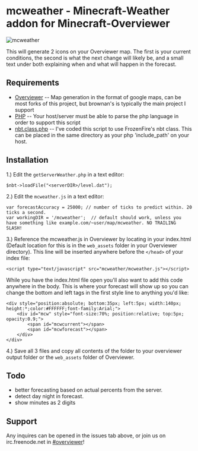 mcweather - Minecraft-Weather addon for Minecraft-Overviewer
=============

![mcweather](http://i.imgur.com/z1KMh.png)

This will generate 2 icons on your Overviewer map. The first is your current conditions, the second is what the next change will likely be, and a small text under both explaining when and what will happen in the forecast.

Requirements
-------

* [Overviewer](https://github.com/brownan/Minecraft-Overviewer) -- Map generation in the format of google maps, can be most forks of this project, but brownan's is typically the main project I support
* [PHP](http://php.net/) -- Your host/server must be able to parse the php language in order to support this script
* [nbt.class.php](http://svn.thefrozenfire.com/minecraft/NBT/trunk/) -- I've coded this script to use FrozenFire's nbt class. This can be placed in the same directory as your php 'include_path' on your host.

Installation
-------

1.) Edit the `getServerWeather.php` in a text editor:
    
    $nbt->loadFile("<serverDIR>/level.dat");
    
2.) Edit the `mcweather.js` in a text editor:
    
    var forecastAccuracy = 25000; // number of ticks to predict within. 20 ticks a second.
    var workingDIR = '/mcweather';  // default should work, unless you have something like example.com/~user/map/mcweather. NO TRAILING SLASH!
    
3.) Reference the mcweather.js in Overviewer by locating in your index.html (Default location for this is in the `web_assets` folder in your Overviewer directory). This line will be inserted anywhere before the `</head>` of your index file:

    <script type="text/javascript" src="mcweather/mcweather.js"></script>
    
While you have the index.html file open you'll also want to add this code anywhere in the body. This is where your forecast will show up so you can change the bottom and left tags in the first style line to anything you'd like:

    <div style="position:absolute; bottom:35px; left:5px; width:140px; height:*;color:#FFFFFF;font-family:Arial;">
        <div id="mcw" style="font-size:70%; position:relative; top:5px; opacity:0.9;">
            <span id="mcwcurrent"></span>
            <span id="mcwforecast"></span>
        </div>
    </div>

4.) Save all 3 files and copy all contents of the folder to your overviewer output folder or the `web_assets` folder of Overviewer.
    
Todo
-------

- better forecasting based on actual percents from the server.
- detect day night in forecast.
- show minutes as 2 digits

Support
-------

Any inquires can be opened in the issues tab above, or join us on irc.freenode.net in [#overviewer](http://webchat.freenode.net?channels=overviewer)!
